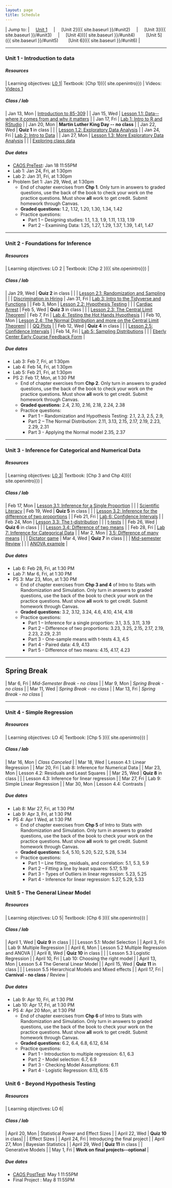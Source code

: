 ```yaml
---
layout: page
title: Schedule
---
```


| Jump to: | &nbsp;&nbsp;&nbsp; [Unit 1]({{site.baseurl}}/#unit1) &nbsp;&nbsp;&nbsp; | &nbsp;&nbsp;&nbsp; [Unit 2]({{ site.baseurl }}/#unit2) &nbsp;&nbsp;&nbsp; | &nbsp;&nbsp;&nbsp; [Unit 3]({{ site.baseurl }}/#unit3) &nbsp;&nbsp;&nbsp; | &nbsp;&nbsp;&nbsp; [Unit 4]({{ site.baseurl }}/#unit4) &nbsp;&nbsp;&nbsp; &nbsp;&nbsp;&nbsp; [Unit 5]({{ site.baseurl }}/#unit5) &nbsp;&nbsp;&nbsp;&nbsp;&nbsp;&nbsp; [Unit 6]({{ site.baseurl }}/#unit6) |

* * *

### <a name="unit1"></a> Unit 1 - Introduction to data

##### Resources

| Learning objectives: [L0 1]({{site.baseurl}}/los/#unit1)| Textbook: [Chp 1]({{ site.openintro}}) | Videos: [Videos 1](https://www.youtube.com/watch?list=PLkIselvEzpM6pZ76FD3NoCvvgkj_p-dE8&v=nEHFF1ADpWE)

##### Class / lab

| Jan 13, Mon  | [Introduction to 85-309](post/slides/intro.pdf) |
| Jan 15, Wed  | [Lesson 1.1: Data--where it comes from and why it matters](post/slides/sampling.pdf) |
| Jan 17, Fri  | [Lab 1: Intro to R and RStudio](post/labs/intro_to_r.html) |
| Jan 20, Mon  | **Martin Luther King Day -- no class** |
| Jan 22, Wed  | **Quiz 1** in class |
|              | [Lesson 1.2: Exploratory Data Analysis](post/slides/eda.pdf) |
| Jan 24, Fri  | [Lab 2: Intro to Data](post/labs/intro_to_data.html) |
| Jan 27, Mon  | [Lesson 1.3: More Exploratory Data Analysis](post/slides/more_eda.pdf)  |
|              | [Exploring class data](https://rstudio.cloud/spaces/41255/project/847018)

##### Due dates

* [CAOS PreTest](https://apps3.cehd.umn.edu/artist/user/scale_select.html): Jan 18 11:55PM
* Lab 1: Jan 24, Fri, at 1:30pm
* Lab 2: Jan 31, Fri, at 1:30pm
* Problem Set 1: Jan 29, Wed, at 1:30pm
  * End of chapter exercises from **Chp 1**. Only turn in answers to graded questions,
  use the back of the book to check your work on the practice questions. Must show
  **all** work to get credit. Submit homework through Canvas.
  * **Graded questions:** 1.2, 1.12, 1.20, 1.30, 1.34, 1.42
  * Practice questions:
      + Part 1 – Designing studies: 1.1, 1.3, 1.9, 1.11, 1.13, 1.19
      + Part 2 – Examining Data: 1.25, 1.27, 1.29, 1.37, 1.39, 1.41, 1.47

* * *

### <a name="unit2"></a> Unit 2 - Foundations for Inference

##### Resources

| Learning objectives: LO 2 | Textbook: [Chp 2 ]({{ site.openintro}}) |

##### Class / lab

| Jan 29, Wed |  **Quiz 2** in class |
|             | [Lesson 2.1: Randomization and Sampling](post/slides/randomization.pdf) |
|             | [Discrimination in Hiring](https://rstudio.cloud/spaces/41255/project/871570)
| Jan 31, Fri | [Lab 3: Intro to the Tidyverse and Functions](post/labs/intro_to_tidyverse.html)  |
| Feb 3, Mon | [Lesson 2.2: Hypothesis Testing](post/slides/hypothesis_testing.pdf) |
|             | [Cardiac Arrest](https://rstudio.cloud/spaces/41255/project/903140)
| Feb 5, Wed | **Quiz 3** in class |
|             | [Lesson 2.3: The Central Limit Theorem](post/slides/clt.pdf)|
| Feb 7, Fri | [Lab 4: Testing the Hot Hands Hypothesis](post/labs/hypothesis_testing.html) |
| Feb 10, Mon | [Lesson 2.4: The Normal Distribution and more on the Central Limit Theorem](post/slides/normal.pdf)|
|             | [QQ Plots](https://rstudio.cloud/spaces/41255/project/929867) |
| Feb 12, Wed | **Quiz 4** in class |
|             | [Lesson 2.5: Confidence Intervals](post/slides/confidence_intervals.pdf) |
| Feb 14, Fri | [Lab 5: Sampling Distributions](post/labs/sampling_distributions.html) |
|             | [Eberly Center Early Course Feedback Form](https://forms.gle/uyy9YDaKuESWduXg8) |

##### Due dates

* Lab 3: Feb 7, Fri, at 1:30pm
* Lab 4: Feb 14, Fri, at 1:30pm
* Lab 5: Feb 21, Fri, at 1:30pm
* PS 2: Feb 17, Mon, at 1:30 PM
  * End of chapter exercises from **Chp 2**. Only turn in answers to graded questions,
  use the back of the book to check your work on the practice questions. Must show
  **all** work to get credit. Submit homework through Canvas.
  * **Graded questions:**  2.4, 2.10, 2.16, 2.18, 2.24, 2.38
  * Practice questions:
      + Part 1 – Randomization and Hypothesis Testing: 2.1, 2.3, 2.5, 2.9,
      + Part 2 – The Normal Distribution: 2.11, 3.13, 2.15, 2.17, 2.19, 2.23, 2.29, 2.31
      + Part 3 - Applying the Normal model 2.35, 2.37

* * *

### <a name="unit3"></a> Unit 3 - Inference for Categorical and Numerical Data

##### Resources

| Learning objectives: [L0 3]({{site.baseurl}}/los/#unit3)| Textbook: [Chp 3 and Chp 4]({{ site.openintro}}) |

##### Class / lab

| Feb 17, Mon | [Lesson 3.1: Inference for a Single Proportion](post/slides/inference_proportion.pdf) |
|             | [Scientific Literacy](https://rstudio.cloud/spaces/41255/project/949984)
| Feb 19, Wed | **Quiz 5** in class |
|            | [Lesson 3.2: Inference for the difference of two proportions](post/slides/prop_diff.pdf) |
| Feb 21, Fri  | [Lab 6: Confidence Intervals](post/labs/confidence_intervals.html) |
| Feb 24, Mon | [Lesson 3.3: The t-distribution](post/slides/t.pdf) |
|             | [t-tests](https://rstudio.cloud/spaces/41255/project/974547) |
| Feb 26, Wed | **Quiz 6** in class |
|             | [Lesson 3.4: Difference of two means](post/slides/diff_means.pdf) |
| Feb 28, Fri | [Lab 7: Inference for Categorical Data](post/labs/inf_for_categorical_data.html) |
| Mar 2, Mon  | [3.5: Difference of many means](post/slides/anova.pdf) |
|             | [Dictator game](https://rstudio.cloud/spaces/41255/project/1000370)
| Mar 4, Wed  | **Quiz 7** in class  |
|             | [Mid-semester Review](post/slides/midsemester.pdf) |
|             | [ANOVA example](https://rstudio.cloud/spaces/41255/project/1010110) |

##### Due dates

* Lab 6: Feb 28, Fri, at 1:30 PM
* Lab 7: Mar 6, Fri, at 1:30 PM
* PS 3: Mar 23, Mon, at 1:30 PM
  * End of chapter exercises from **Chp 3 and 4** of Intro to Stats with Randomization and Simulation. Only turn in answers to graded questions, use the back of the book to check your work on the practice questions. Must show **all** work to get credit. Submit homework through Canvas.
  * **Graded questions:** 3.2, 3.12, 3.24, 4.6, 4.10, 4.14, 4.18
  * Practice questions:
      + Part 1 – Inference for a single proportion: 3.1, 3.5, 3.11, 3.19
      + Part 2 – Difference of two proportions: 3.23, 3.25, 2.15, 2.17, 2.19, 2.23, 2.29, 2.31
      + Part 3 - One-sample means with t-tests 4.3, 4.5
      + Part 4 - Paired data: 4.9, 4.13
      + Part 5 - Difference of two means: 4.15, 4.17, 4.23

* * *

## Spring Break

| Mar 6, Fri | *Mid-Semester Break - no class* |
| Mar 9, Mon | *Spring Break - no class* |
| Mar 11, Wed | *Spring Break - no class* |
| Mar 13, Fri | *Spring Break - no class* |

* * *

### <a name="unit4"></a> Unit 4 - Simple Regression

##### Resources

| Learning objectives: LO 4| Textbook: [Chp 5 ]({{ site.openintro}}) |

##### Class / lab

| Mar 16, Mon | *Class Canceled* |
| Mar 18, Wed | Lesson 4.1: Linear Regression |
| Mar 20, Fri | Lab 8: Inference for Numerical Data |
| Mar 23, Mon | Lesson 4.2: Residuals and Least Squares |
| Mar 25, Wed | **Quiz 8** in class |
|             | Lesson 4.3: Inference for linear regression |
| Mar 27, Fri | Lab 9: Simple Linear Regression |
| Mar 30, Mon | Lesson 4.4: Contrasts |

##### Due dates
* Lab 8: Mar 27, Fri, at 1:30 PM
* Lab 9: Apr 3, Fri, at 1:30 PM
* PS 4: Apr 1 Wed, at 1:30 PM
   * End of chapter exercises from **Chp 5** of Intro to Stats with Randomization and Simulation. Only turn in answers to graded questions, use the back of the book to check your work on the practice questions. Must show **all** work to get credit. Submit homework through Canvas.
  * **Graded questions:** 5.4, 5.10, 5.20, 5.22, 5.28, 5.34
  * Practice questions:
      + Part 1 – Line fitting, residuals, and correlation: 5.1, 5.3, 5.9
      + Part 2 – Fitting a line by least squares: 5.17, 5.19
      + Part 3 - Types of Outliers in linear regression: 5.23, 5.25
      + Part 4 - Inference for linear regression: 5.27, 5.29, 5.33

### <a name="unit5"></a> Unit 5 - The General Linear Model

##### Resources

| Learning objectives: LO 5| Textbook: [Chp 6 ]({{ site.openintro}}) |

##### Class / lab

| April 1, Wed  | **Quiz 9** in class |
|               | Lesson 5.1: Model Selection |
| April 3, Fri  | Lab 9: Multiple Regression |
| April 6, Mon  | Lesson 5.2 Multiple Regression and ANOVA |
| April 8, Wed  | **Quiz 10** in class |
|               | Lesson 5.3 Logistic Regression |
| April 10, Fri | Lab 10: Choosing the right model |
| April 13, Mon | Lesson 5.4 The General Linear Model |
| April 15, Wed | **Quiz 11** in class |
|               | Lesson 5.5 Hierarchical Models and Mixed effects |
| April 17, Fri | **Carnival - no class** / Review |

##### Due dates
* Lab 9: Apr 10, Fri, at 1:30 PM
* Lab 10: Apr 17, Fri, at 1:30 PM
* PS 4: Apr 20 Mon, at 1:30 PM
   * End of chapter exercises from **Chp 6** of Intro to Stats with Randomization and Simulation. Only turn in answers to graded questions, use the back of the book to check your work on the practice questions. Must show **all** work to get credit. Submit homework through Canvas.
   * **Graded questions:**  6.2, 6.4, 6.8, 6.12, 6.14
   * Practice questions:
       + Part 1 - Introduction to multiple regression: 6.1, 6.3
       + Part 2 - Model selection: 6.7, 6.9
       + Part 3 - Checking Model Assumptions: 6.11
       + Part 4 - Logistic Regression: 6.13, 6.15

### <a name="unit6"></a> Unit 6 - Beyond Hypothesis Testing

##### Resources

| Learning objectives: LO 6|

##### Class / lab
| April 20, Mon | Statistical Power and Effect Sizes |
| April 22, Wed | **Quiz 10** in class|
|               | Effect Sizes |
| April 24, Fri | Introducing the final project |
| April 27, Mon | Bayesian Statistics |
| April 29, Wed | **Quiz 11** in class
|               | Generative Models |
| May 1, Fri | **Work on final projects--optional** |

##### Due dates
* [CAOS PostTest](https://apps3.cehd.umn.edu/artist/user/scale_select.html): May 1 11:55PM
* Final Project : May 8 11:55PM
